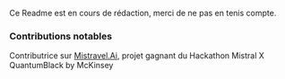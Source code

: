 Ce Readme est en cours de rédaction, merci de ne pas en tenis compte.

### Contributions notables
Contributrice sur [Mistravel.Ai](https://github.com/lusxvr/mistravel-ai), projet gagnant du Hackathon Mistral X QuantumBlack by McKinsey

